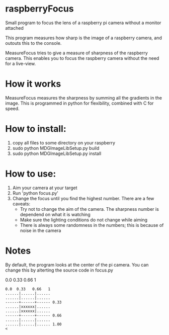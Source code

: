 # raspberryFocus
Small program to focus the lens of a raspberry pi camera without a monitor attached

This program measures how sharp is the image of a raspberry camera, and outouts this to the console.

MeasureFocus tries to give a measure of sharpness of the raspberry camera. This enables you to focus the raspberry
camera without the need for a live-view.

How it works
============
MeasureFocus measures the sharpness by summing all the gradients in the image. This is programmed in python for flexibility,
combined with C for speed.

How to install:
===============
1) copy all files to some directory on your raspberry
2) sudo python MDGImageLibSetup.py build
3) sudo python MDGImageLibSetup.py install

How to use:
===========
1) Aim your camera at your target
2) Run 'python focus.py'
3) Change the focus until you find the highest number.
   There are a few caveats:
   - Try not to change the aim of the camera. The sharpness number is dependend on what it is watching
   - Make sure the lighting conditions do not change while aiming
   - There is always some randomness in the numbers; this is because of noise in the camera

Notes
=====
By default, the program looks at the center of the pi camera. You can change this by alterting the source code in focus.py

0.0  0.33   0.66   1
```
0.0  0.33   0.66   1
......|......|......
......|......|......
------+------+------ 0.33
......|xxxxxx|......
......|xxxxxx|......
------+------+------ 0.66
......|......|......
......|......|...... 1.00
<
